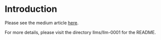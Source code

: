# Introduction

Please see the medium article [here](https://medium.com/@halilagin/auto-deploying-and-auto-scaling-llm-models-on-kubernetes-ef57f98d4905).

For more details, please visit the directory llms/llm-0001 for the README.
